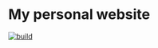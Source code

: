 # My personal website

[![build](https://img.shields.io/github/workflow/status/ombratteng/bratteng.sh/continuous-integration?event=push&label=CI%20Build&style=for-the-badge)](https://github.com/omBratteng/bratteng.sh/actions?query=workflow:continuous-integration)
